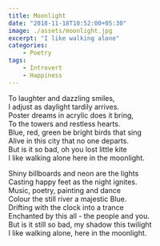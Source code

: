 ```yaml
---
title: Moonlight
date: "2018-11-18T10:52:00+05:30"
image: ./assets/moonlight.jpg
excerpt: "I like walking alone"
categories:
    - Poetry
tags:
    - Introvert
    - Happiness
---
```


To laughter and dazzling smiles,  
I adjust as daylight tardily arrives.  
Poster dreams in acrylic does it bring,  
To the towers and restless hearts.  
Blue, red, green be bright birds that sing  
Alive in this city that no one departs.  
But is it so bad, oh you lost little kite  
I like walking alone here in the moonlight.

Shiny billboards and neon are the lights  
Casting happy feet as the night ignites.  
Music, poetry, painting and dance  
Colour the still river a majestic Blue.  
Drifting with the clock into a trance  
Enchanted by this all - the people and you.  
But is it still so bad, my shadow this twilight  
I like walking alone, here in the moonlight.
